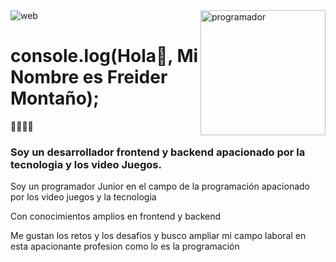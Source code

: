 <img src="https://learn.microsoft.com/es-es/visualstudio/ide/media/vs-2022/sticky-scroll-example-csharp.gif?view=vs-2017&viewFallbackFrom=vs-2022" alt="web">
<img align="right" alt="programador" height="200" src="https://camo.githubusercontent.com/cae12fddd9d6982901d82580bdf321d81fb299141098ca1c2d4891870827bf17/68747470733a2f2f6d69726f2e6d656469756d2e636f6d2f6d61782f313336302f302a37513379765349765f7430696f4a2d5a2e676966">

<h1 align="left">console.log(Hola👋, Mi Nombre es Freider Montaño);</h1>👨👨🏾‍💻
<h3 align="left">Soy un desarrollador frontend y backend apacionado por la tecnologia y los video Juegos.</h3>
<p>Soy un programador Junior en el campo de la programación apacionado por los video juegos y la tecnologia</p>
<p>Con conocimientos amplios en frontend y backend</p>

<p>Me gustan los retos y los desafios y busco ampliar mi campo laboral en esta apacionante profesion como lo es la programación</p>




